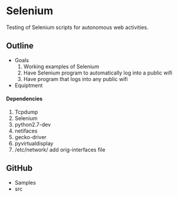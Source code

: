 # Selenium
Testing of Selenium scripts for autonomous web activities.

## Outline
- Goals
  1. Working examples of Selenium
  2. Have Selenium program to automatically log into a public wifi
  3. Have program that logs into any public wifi 
- Equiptment
#### Dependencies
  1. Tcpdump
  2. Selenium
  3. python2.7-dev
  4. netifaces
  5. gecko-driver
  6. pyvirtualdisplay
  7. /etc/network/ add orig-interfaces file

## GitHub
- Samples
- src
